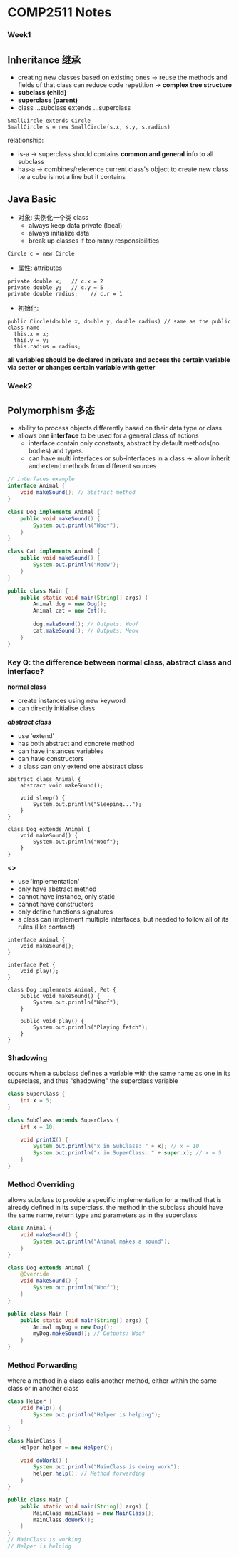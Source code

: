 # COMP2511 Notes

### Week1
## Inheritance 继承
  - creating new classes based on existing ones -> reuse the methods and fields of that class can reduce code repetition -> **complex tree structure**
  - **subclass (child)**
  - **superclass (parent)**
  - class ...subclass extends ...superclass
```
SmallCircle extends Circle
SmallCircle s = new SmallCircle(s.x, s.y, s.radius)
```

relationship:
  - is-a -> superclass should contains **common and general** info to all subclass
  - has-a -> combines/reference current class's object to create new class i.e a cube is not a line but it contains

## Java Basic
  - 对象: 实例化一个类 class
      - always keep data private (local)
      - always initialize data
      - break up classes if too many responsibilities
``` 
Circle c = new Circle
```
  - 属性: attributes 
```
private double x;   // c.x = 2
private double y;   // c.y = 5
private double radius;    // c.r = 1
```
  - 初始化:
```
public Circle(double x, double y, double radius) // same as the public class name
  this.x = x;
  this.y = y;
  this.radius = radius;
```

**all variables should be declared in private and access the certain variable via setter or changes certain variable with getter**

### Week2
## Polymorphism 多态
- ability to process objects differently based on their data type or class
- allows one **interface** to be used for a general class of actions 
    - interface contain only constants, abstract by default methods(no bodies) and types.
    - can have multi interfaces or sub-interfaces in a class -> allow inherit and extend methods from different sources

```java
// interfaces example 
interface Animal {
    void makeSound(); // abstract method
}

class Dog implements Animal {
    public void makeSound() {
        System.out.println("Woof");
    }
}

class Cat implements Animal {
    public void makeSound() {
        System.out.println("Meow");
    }
}

public class Main {
    public static void main(String[] args) {
        Animal dog = new Dog();
        Animal cat = new Cat();
        
        dog.makeSound(); // Outputs: Woof
        cat.makeSound(); // Outputs: Meow
    }
}
```

### Key Q: the difference between **normal class, abstract class and interface**?

**normal class**
- create instances using new keyword
- can directly initialise class

**_abstract class_**
- use 'extend'
- has both abstract and concrete method 
- can have instances variables 
- can have constructors
- a class can only extend one abstract class

```
abstract class Animal {
    abstract void makeSound();

    void sleep() {
        System.out.println("Sleeping...");
    }
}

class Dog extends Animal {
    void makeSound() {
        System.out.println("Woof");
    }
}
```

**<<interface>>**
- use 'implementation'
- only have abstract method
- cannot have instance, only static
- cannot have constructors
- only define functions signatures
- a class can implement multiple interfaces, but needed to follow all of its rules (like contract)

```
interface Animal {
    void makeSound();
}

interface Pet {
    void play();
}

class Dog implements Animal, Pet {
    public void makeSound() {
        System.out.println("Woof");
    }

    public void play() {
        System.out.println("Playing fetch");
    }
}
```

### Shadowing
occurs when a subclass defines a variable with the same name as one in its superclass,
and thus "shadowing" the superclass variable 

```java
class SuperClass {
    int x = 5;
}

class SubClass extends SuperClass {
    int x = 10;

    void printX() {
        System.out.println("x in SubClass: " + x); // x = 10
        System.out.println("x in SuperClass: " + super.x); // x = 5
    }
}
```

### Method Overriding
allows subclass to provide a specific implementation for a method that is already defined in its superclass. <h>
the method in the subclass should have the same name, return type and parameters as in the superclass

```java
class Animal {
    void makeSound() {
        System.out.println("Animal makes a sound");
    }
}

class Dog extends Animal {
    @Override
    void makeSound() {
        System.out.println("Woof");
    }
}

public class Main {
    public static void main(String[] args) {
        Animal myDog = new Dog();
        myDog.makeSound(); // Outputs: Woof
    }
}
```

### Method Forwarding
where a method in a class calls another method, either within the same class or in another class

```java
class Helper {
    void help() {
        System.out.println("Helper is helping");
    }
}

class MainClass {
    Helper helper = new Helper();

    void doWork() {
        System.out.println("MainClass is doing work");
        helper.help(); // Method forwarding
    }
}

public class Main {
    public static void main(String[] args) {
        MainClass mainClass = new MainClass();
        mainClass.doWork();
    }
}
// MainClass is working
// Helper is helping
```





